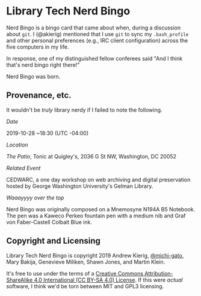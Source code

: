 # Library Tech Nerd Bingo

Nerd Bingo is a bingo card that came about when, during a discussion about `git`. I (@akierig) mentioned that I use `git` to sync my `.bash_profile` and other personal preferences (e.g., IRC client configuration) across the five computers in my life. 

In response, one of my distinguished fellow conferees said "And I think that's nerd bingo right there!"

Nerd Bingo was born.

## Provenance, etc.
It wouldn't be _truly_ library nerdy if I failed to note the following.

*Date*

2019-10-28 ~18:30 (UTC -04:00)

*Location*

_The Patio_, Tonic at Quigley's, 2036 G St NW, Washington, DC 20052

*Related Event*

CEDWARC, a one day workshop on web archiving and digital preservation hosted by George Washington University's Gelman Library. 

*Waaayyyy over the top*

Nerd Bingo was originally composed on a Mnemosyne N194A B5 Notebook. The pen was a Kaweco Perkeo fountain pen with a medium nib and Graf von Faber-Castell Colbalt Blue ink.

## Copyright and Licensing
Library Tech Nerd Bingo is copyright 2019 Andrew Kierig, [@michi-gato](https://github.com/michi-gato), Mary Bakija, Genevieve Miliken, Shawn Jones, and Martin Klein.

It's free to use under the terms of a [Creative Commons Attribution-ShareAlike 4.0 International (CC BY-SA 4.0) License](https://creativecommons.org/licenses/by-sa/4.0/). If this were _actual_ software, I think we'd be torn between MIT and GPL3 licensing.
